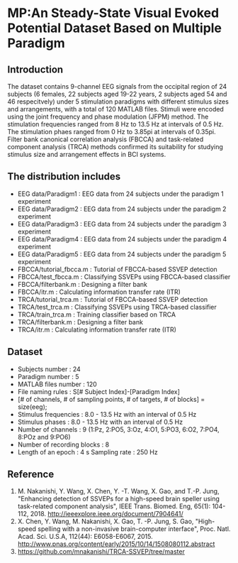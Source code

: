 # MP:An Steady-State Visual Evoked Potential Dataset Based on Multiple Paradigm

## Introduction
The dataset contains 9-channel EEG signals from the occipital region of 24 subjects (6 females, 22 subjects aged 19-22 years, 2 subjects aged 54 and 46 respecitvely) under 5 stimulation paradigms with different stimulus sizes and arrangements, with a total of 120 MATLAB files. Stimuli were encoded using the joint frequency and phase modulation (JFPM) method. The stimulation frequencies ranged from 8 Hz to 13.5 Hz at intervals of 0.5 Hz. The stimulation phaes ranged from 0 Hz to 3.85pi at intervals of 0.35pi. 
Filter bank canonical correlation analysis (FBCCA) and task-related component analysis (TRCA) methods confirmed its suitability for studying stimulus size and arrangement effects in BCI systems.
## The distribution includes
* EEG data/Paradigm1 : EEG data from 24 subjects under the paradigm 1 experiment  
* EEG data/Paradigm2 : EEG data from 24 subjects under the paradigm 2 experiment
* EEG data/Paradigm3 : EEG data from 24 subjects under the paradigm 3 experiment
* EEG data/Paradigm4 : EEG data from 24 subjects under the paradigm 4 experiment
* EEG data/Paradigm5 : EEG data from 24 subjects under the paradigm 5 experiment
* FBCCA/tutorial_fbcca.m : Tutorial of FBCCA-based SSVEP detection
* FBCCA/test_fbcca.m : Classifying SSVEPs using FBCCA-based classifier
* FBCCA/filterbank.m : Designing a filter bank
* FBCCA/itr.m : Calculating information transfer rate (ITR)
* TRCA/tutorial_trca.m : Tutorial of FBCCA-based SSVEP detection
* TRCA/test_trca.m : Classifying SSVEPs using TRCA-based classifier
* TRCA/train_trca.m : Training classifier based on TRCA
* TRCA/filterbank.m : Designing a filter bank
* TRCA/itr.m : Calculating information transfer rate (ITR)

## Dataset
* Subjects number : 24
* Paradigm number : 5
* MATLAB files number : 120
* File naming rules : S[# Subject Index]-[Paradigm Index]
* [# of channels, # of sampling points, # of targets,  # of blocks] = size(eeg);
* Stimulus frequencies : 8.0 - 13.5 Hz with an interval of 0.5 Hz
* Stimulus phases : 8.0 - 13.5 Hz with an interval of 0.5 Hz
* Number of channels : 9 (1:Pz, 2:PO5, 3:Oz, 4:O1, 5:PO3, 6:O2, 7:PO4, 8:POz and 9:PO6)
* Number of recording blocks : 8
* Length of an epoch : 4 s
Sampling rate : 250 Hz
## Reference
1. M. Nakanishi, Y. Wang, X. Chen, Y. -T. Wang, X. Gao, and T.-P. Jung, "Enhancing detection of SSVEPs for a high-speed brain speller using task-related component analysis", IEEE Trans. Biomed. Eng, 65(1): 104-112, 2018. http://ieeexplore.ieee.org/document/7904641/
2. X. Chen, Y. Wang, M. Nakanishi, X. Gao, T. -P. Jung, S. Gao, "High-speed spelling with a non-invasive brain-computer interface", Proc. Natl. Acad. Sci. U.S.A, 112(44): E6058-E6067, 2015. http://www.pnas.org/content/early/2015/10/14/1508080112.abstract
3. https://github.com/mnakanishi/TRCA-SSVEP/tree/master
